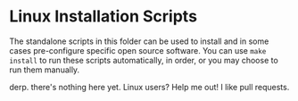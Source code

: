 # Linux Installation Scripts

The standalone scripts in this folder can be used to install and in some cases
pre-configure specific open source software. You can use `make install` to run
these scripts automatically, in order, or you may choose to run them manually.

derp. there's nothing here yet. Linux users? Help me out! I like pull requests.
